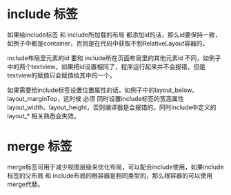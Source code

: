 # include 标签
如果给include标签 和 include所加载的布局 都添加id的话，那么id要保持一致，如例子中都是container，否则是在代码中获取不到RelativeLayout容器的。 

include布局里元素的id 要和 include所在页面布局里的其他元素id 不同，如例子中的两个textview，如果把id设置相同了，程序运行起来并不会报错，但是textview的赋值只会赋值给其中的一个。

如果需要给include标签设置位置属性的话，如例子中的layout_below、layout_marginTop，这时候 必须 同时设置include标签的宽高属性layout_width、layout_height，否则编译器是会报错的。同时include中定义的 layout_* 相关熟悉会失效。

# merge 标签

merge标签可用于减少视图层级来优化布局，可以配合include使用，如果include标签的父布局 和 include布局的根容器是相同类型的，那么根容器的可以使用merge代替。

